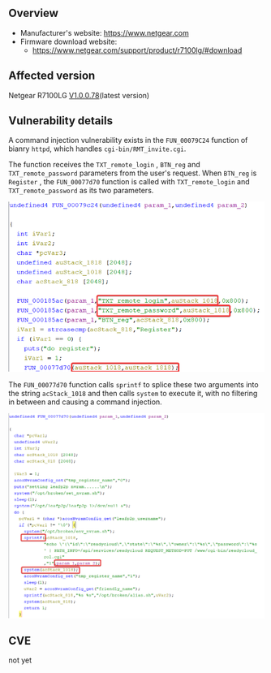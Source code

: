 ## Overview

- Manufacturer's website: https://www.netgear.com
- Firmware download website:
  - https://www.netgear.com/support/product/r7100lg/#download

## Affected version

Netgear R7100LG [V1.0.0.78](https://www.downloads.netgear.com/files/GDC/R7100LG/R7100LG_V1.0.0.78_1.0.6.zip)(latest version)

## Vulnerability details

A command injection vulnerability exists in the `FUN_00079C24` function of bianry `httpd`, which handles `cgi-bin/RMT_invite.cgi`.

The function receives the `TXT_remote_login` , `BTN_reg` and `TXT_remote_password` parameters from the user's request. When `BTN_reg` is `Register` , the `FUN_00077d70` function is called with `TXT_remote_login` and `TXT_remote_password` as its two parameters.

![image1](1.png)

The `FUN_00077d70` function calls `sprintf` to splice these two arguments into the string `acStack_1018` and then calls `system` to execute it, with no filtering in between and causing a command injection.

![image2](2.png)

## CVE

not yet
